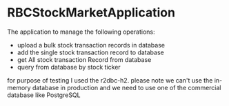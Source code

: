 # RBCStockMarketApplication

The application to manage the following operations:
- upload a bulk stock transaction records in database
- add the single stock transaction record to database
- get All stock transaction Record from database
- query from database by stock ticker

for purpose of testing I used the r2dbc-h2.
please note we can't use the in-memory database in production and we need to use one of the commercial database like PostgreSQL

